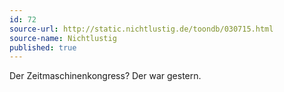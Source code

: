```yaml
---
id: 72
source-url: http://static.nichtlustig.de/toondb/030715.html
source-name: Nichtlustig
published: true
---
```

Der Zeitmaschinenkongress? Der war gestern.
